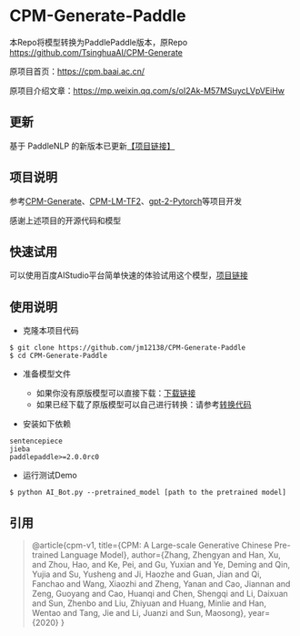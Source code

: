 # CPM-Generate-Paddle
本Repo将模型转换为PaddlePaddle版本，原Repo https://github.com/TsinghuaAI/CPM-Generate

原项目首页：https://cpm.baai.ac.cn/

原项目介绍文章：https://mp.weixin.qq.com/s/oI2Ak-M57MSuycLVpVEiHw

## 更新
基于 PaddleNLP 的新版本已更新[【项目链接】](https://aistudio.baidu.com/aistudio/projectdetail/1612806)

## 项目说明
参考[CPM-Generate](https://github.com/TsinghuaAI/CPM-Generate)、[CPM-LM-TF2](https://github.com/qhduan/CPM-LM-TF2)、[gpt-2-Pytorch](https://github.com/graykode/gpt-2-Pytorch)等项目开发

感谢上述项目的开源代码和模型

## 快速试用
可以使用百度AIStudio平台简单快速的体验试用这个模型，[项目链接](https://aistudio.baidu.com/aistudio/projectdetail/1279908)

## 使用说明
* 克隆本项目代码
```shell
$ git clone https://github.com/jm12138/CPM-Generate-Paddle
$ cd CPM-Generate-Paddle
```

* 准备模型文件
  * 如果你没有原版模型可以直接下载：[下载链接](http://bj.bcebos.com/v1/ai-studio-online/61492e028f1e4a5e863abbab062b4cfc428c114c8e794429a3448da9610180e4?responseContentDisposition=attachment%3B%20filename%3DCPM-LM.pdparams&authorization=bce-auth-v1%2F0ef6765c1e494918bc0d4c3ca3e5c6d1%2F2020-12-02T16%3A21%3A57Z%2F-1%2F%2Fffcd85aa00f73ab708450dd6b4d880519c7d72458a8d8e88027b4cfe5bb59377)
  * 如果已经下载了原版模型可以自己进行转换：请参考[转换代码](https://github.com/jm12138/CPM-Generate-Paddle/blob/main/convert.py)

* 安装如下依赖
```
sentencepiece 
jieba
paddlepaddle>=2.0.0rc0
```

* 运行测试Demo
```shell
$ python AI_Bot.py --pretrained_model [path to the pretrained model]
```

## 引用
> @article{cpm-v1,
  title={CPM: A Large-scale Generative Chinese Pre-trained Language Model},
  author={Zhang, Zhengyan and Han, Xu, and Zhou, Hao, and Ke, Pei, and Gu, Yuxian and Ye, Deming and Qin, Yujia and Su, Yusheng and Ji, Haozhe and Guan, Jian and Qi, Fanchao and Wang, Xiaozhi and Zheng, Yanan and Cao, Jiannan and Zeng, Guoyang and Cao, Huanqi and Chen, Shengqi and Li, Daixuan and Sun, Zhenbo and Liu, Zhiyuan and Huang, Minlie and Han, Wentao and Tang, Jie and Li, Juanzi and Sun, Maosong},
  year={2020}
}
